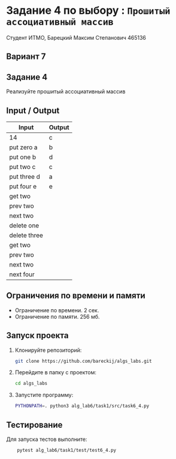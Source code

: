 # Задание 4 по выбору : `Прошитый ассоциативный массив`

Студент ИТМО, Барецкий Максим Степанович 465136

## Вариант 7

## Задание 4

Реализуйте прошитый ассоциативный массив

## Input / Output

| Input        | Output |
| ------------ | ------ |
| 14           | c      |
| put zero a   | b      |
| put one b    | d      |
| put two c    | c      |
| put three d  | a      |
| put four e   | e      |
| get two      | <none> |
| prev two     |        |
| next two     |        |
| delete one   |        |
| delete three |        |
| get two      |        |
| prev two     |        |
| next two     |        |
| next four    |        |

## Ограничения по времени и памяти

- Ограничение по времени. 2 сек.
- Ограничение по памяти. 256 мб.

## Запуск проекта

1. Клонируйте репозиторий:
   ```bash
   git clone https://github.com/bareckij/algs_labs.git
   ```
2. Перейдите в папку с проектом:
   ```bash
   cd algs_labs
   ```
3. Запустите программу:

   ```bash
   PYTHONPATH=. python3 alg_lab6/task1/src/task6_4.py
   ```

## Тестирование

Для запуска тестов выполните:

```bash
    pytest alg_lab6/task1/test/test6_4.py
```
